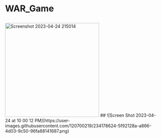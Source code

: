 # WAR_Game
 ##
 
<img width="305" alt="Screenshot 2023-04-24 215014" src="https://user-images.githubusercontent.com/120700219/234177282-f721d088-62ca-4933-b088-fb99ebcc69fd.png">
##
![Screen Shot 2023-04-24 at 10 00 12 PM](https://user-images.githubusercontent.com/120700219/234178624-5f92128a-a866-4d03-9c50-96fa88141687.png)
